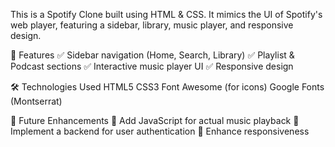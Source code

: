 This is a Spotify Clone built using HTML & CSS. It mimics the UI of Spotify's web player, featuring a sidebar, library, music player, and responsive design.

🚀 Features
✅ Sidebar navigation (Home, Search, Library)
✅ Playlist & Podcast sections
✅ Interactive music player UI
✅ Responsive design

🛠️ Technologies Used
HTML5
CSS3
Font Awesome (for icons)
Google Fonts (Montserrat)

📌 Future Enhancements
🔹 Add JavaScript for actual music playback
🔹 Implement a backend for user authentication
🔹 Enhance responsiveness
